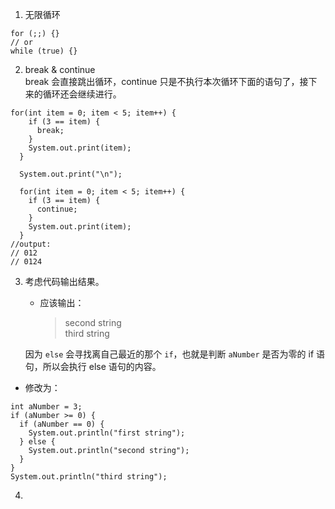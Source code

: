 1. 无限循环
  ```
  for (;;) {}
  // or
  while (true) {}
  ```
2. break & continue  
break 会直接跳出循环，continue 只是不执行本次循环下面的语句了，接下来的循环还会继续进行。
  ```
  for(int item = 0; item < 5; item++) {
      if (3 == item) {
        break;
      }
      System.out.print(item);
    }

    System.out.print("\n");

    for(int item = 0; item < 5; item++) {
      if (3 == item) {
        continue;
      }
      System.out.print(item);
    }
  //output:
  // 012
  // 0124
  ```
3. 考虑代码输出结果。
   - 应该输出：  

     > second string  
    third string  
    
    因为 `else` 会寻找离自己最近的那个 `if`，也就是判断 `aNumber` 是否为零的 if 语句，所以会执行 else 语句的内容。

  - 修改为：  
 
  ```
  int aNumber = 3;
  if (aNumber >= 0) {
    if (aNumber == 0) {
      System.out.println("first string");
    } else {
      System.out.println("second string");
    }
  }
  System.out.println("third string");
  ```

4. 
    